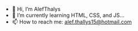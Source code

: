 - 👋 Hi, I’m AlefThalys
- 🌱 I’m currently learning HTML, CSS, and JS...
- 📫 How to reach me: alef.thallys15@hotmail.com

<!---
AlefThalys/AlefThalys is a ✨ special ✨ repository because its `README.md` (this file) appears on your GitHub profile.
You can click the Preview link to take a look at your changes.
--->
